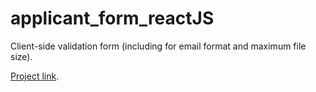 # applicant_form_reactJS

Client-side validation form (including for email format and maximum file size).

[Project link](https://great-deal.space/applicant_form/).
